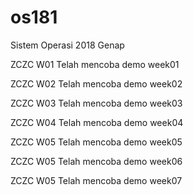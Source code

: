 # os181
Sistem Operasi 2018 Genap

ZCZC W01 Telah mencoba demo week01

ZCZC W02 Telah mencoba demo week02

ZCZC W03 Telah mencoba demo week03

ZCZC W04 Telah mencoba demo week04

ZCZC W05 Telah mencoba demo week05

ZCZC W05 Telah mencoba demo week06

ZCZC W05 Telah mencoba demo week07
